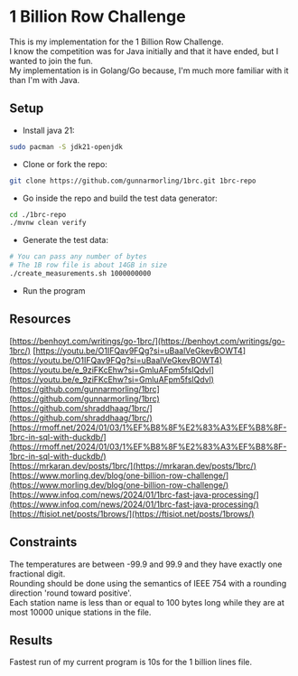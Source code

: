 # 1 Billion Row Challenge

This is my implementation for the 1 Billion Row Challenge. \
I know the competition was for Java initially and that it have ended, but I wanted to join the fun. \
My implementation is in Golang/Go because, I'm much more familiar with it than I'm with Java.

## Setup
- Install java 21:
```bash
sudo pacman -S jdk21-openjdk
```
- Clone or fork the repo:
```bash
git clone https://github.com/gunnarmorling/1brc.git 1brc-repo
```
- Go inside the repo and build the test data generator:
```bash
cd ./1brc-repo
./mvnw clean verify
```
- Generate the test data:
```bash
# You can pass any number of bytes
# The 1B row file is about 14GB in size
./create_measurements.sh 1000000000
```
- Run the program

## Resources
[https://benhoyt.com/writings/go-1brc/](https://benhoyt.com/writings/go-1brc/)
[https://youtu.be/O1IFQav9FQg?si=uBaalVeGkevBOWT4](https://youtu.be/O1IFQav9FQg?si=uBaalVeGkevBOWT4) \
[https://youtu.be/e_9ziFKcEhw?si=GmluAFpm5fslQdvl](https://youtu.be/e_9ziFKcEhw?si=GmluAFpm5fslQdvl) \
[https://github.com/gunnarmorling/1brc](https://github.com/gunnarmorling/1brc) \
[https://github.com/shraddhaag/1brc/](https://github.com/shraddhaag/1brc/) \
[https://rmoff.net/2024/01/03/1%EF%B8%8F%E2%83%A3%EF%B8%8F-1brc-in-sql-with-duckdb/](https://rmoff.net/2024/01/03/1%EF%B8%8F%E2%83%A3%EF%B8%8F-1brc-in-sql-with-duckdb/) \
[https://mrkaran.dev/posts/1brc/](https://mrkaran.dev/posts/1brc/) \
[https://www.morling.dev/blog/one-billion-row-challenge/](https://www.morling.dev/blog/one-billion-row-challenge/) \
[https://www.infoq.com/news/2024/01/1brc-fast-java-processing/](https://www.infoq.com/news/2024/01/1brc-fast-java-processing/) \
[https://ftisiot.net/posts/1brows/](https://ftisiot.net/posts/1brows/)

## Constraints

The temperatures are between -99.9 and 99.9 and they have exactly one fractional digit. \
Rounding should be done using the semantics of IEEE 754 with a rounding direction 'round toward positive'. \
Each station name is less than or equal to 100 bytes long while they are at most 10000 unique stations in the file.

## Results

Fastest run of my current program is 10s for the 1 billion lines file.
